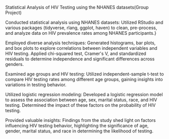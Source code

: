 
Statistical Analysis of HIV Testing using the NHANES datasets(Group Project)

Conducted statistical analysis using NHANES datasets: Utilized RStudio and various packages (tidyverse, rlang, ggplot, haven) to clean, pre-process, and analyze data on HIV prevalence rates among NHANES participants.}

Employed diverse analysis techniques: Generated histograms, bar plots, and box plots to explore correlations between independent variables and HIV testing. Applied chi-squared test, Cramer's V, and standardized residuals to determine independence and significant differences across genders.

Examined age groups and HIV testing: Utilized independent-sample t-test to compare HIV testing rates among different age groups, gaining insights into variations in testing behavior.

Utilized logistic regression modeling: Developed a logistic regression model to assess the association between age, sex, marital status, race, and HIV testing. Determined the impact of these factors on the probability of HIV testing.

Provided valuable insights: Findings from the study shed light on factors influencing HIV testing behavior, highlighting the significance of age, gender, marital status, and race in determining the likelihood of testing.
